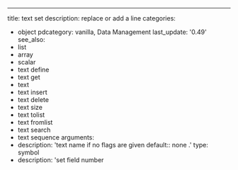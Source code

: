 ---
title: text set
description: replace or add a line
categories:
- object
pdcategory: vanilla, Data Management
last_update: '0.49'
see_also:
- list
- array
- scalar
- text define
- text get
- text
- text insert
- text delete
- text size
- text tolist
- text fromlist
- text search
- text sequence
arguments:
- description: 'text name if no flags are given 
  default:: none
.'
  type: symbol
- description: 'set field number 
